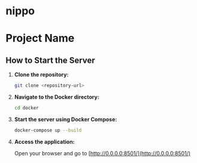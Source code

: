 # nippo

# Project Name

## How to Start the Server

1. **Clone the repository:**

   ```bash
   git clone <repository-url>
   ```

2. **Navigate to the Docker directory:**

   ```bash
   cd docker
   ```

3. **Start the server using Docker Compose:**

   ```bash
   docker-compose up --build
   ```

4. **Access the application:**

   Open your browser and go to [http://0.0.0.0:8501/](http://0.0.0.0:8501/)
